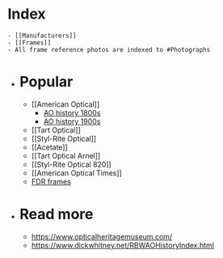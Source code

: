 # Index
	- [[Manufacturers]]
	- [[Frames]]
	- All frame reference photos are indexed to #Photographs
- # Popular
	- [[American Optical]]
		- [AO history 1800s](((67f532be-a5bc-4b28-bf31-fb1530cd220f)))
		- [AO history 1900s](((67f54216-e289-4f00-8898-15427ef99b53)))
	- [[Tart Optical]]
	- [[Styl-Rite Optical]]
	- [[Acetate]]
	- [[Tart Optical Arnel]]
	- [[Styl-Rite Optical 820]]
	- [[American Optical Times]]
	- [FDR frames]([[FDR]])
- # Read more
	- https://www.opticalheritagemuseum.com/
	- https://www.dickwhitney.net/RBWAOHistoryIndex.html